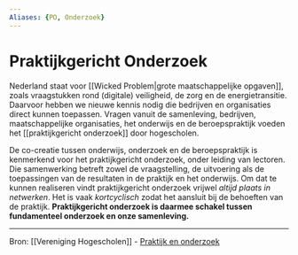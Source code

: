 ```yaml
---
Aliases: {PO, Onderzoek}
---
```

# Praktijkgericht Onderzoek

Nederland staat voor [[Wicked Problem|grote maatschappelijke opgaven]], zoals vraagstukken rond (digitale) veiligheid, de zorg en de energietransitie. Daarvoor hebben we nieuwe kennis nodig die bedrijven en organisaties direct kunnen toepassen. Vragen vanuit de samenleving, bedrijven, maatschappelijke organisaties, het onderwijs en de beroepspraktijk voeden het [[praktijkgericht onderzoek]] door hogescholen.

De co-creatie tussen onderwijs, onderzoek en de beroepspraktijk is kenmerkend voor het praktijkgericht onderzoek, onder leiding van lectoren. Die samenwerking betreft zowel de vraagstelling, de uitvoering als de toepassingen van de resultaten in de praktijk en het onderwijs. Om dat te kunnen realiseren vindt praktijkgericht onderzoek vrijwel *altijd plaats in netwerken*. Het is vaak *kortcyclisch* zodat het aansluit bij de behoeften van de praktijk. **Praktijkgericht onderzoek is daarmee schakel tussen fundamenteel onderzoek en onze samenleving.**

---
Bron: [[Vereniging Hogescholen]] - [Praktijk en onderzoek](https://www.vereniginghogescholen.nl/themas/praktijk-en-onderzoek)